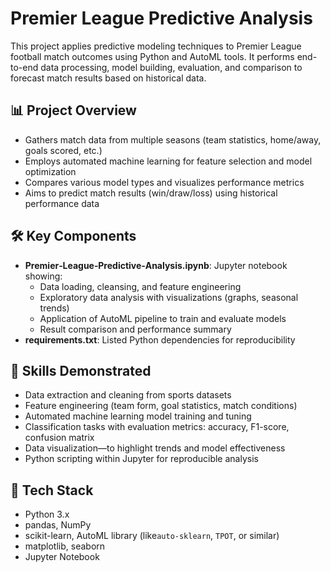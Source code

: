 # Premier League Predictive Analysis

This project applies predictive modeling techniques to Premier League football match outcomes using Python and AutoML tools. It performs end-to-end data processing, model building, evaluation, and comparison to forecast match results based on historical data.

## 📊 Project Overview

- Gathers match data from multiple seasons (team statistics, home/away, goals scored, etc.)
- Employs automated machine learning for feature selection and model optimization
- Compares various model types and visualizes performance metrics
- Aims to predict match results (win/draw/loss) using historical performance data

## 🛠 Key Components

- **Premier‑League‑Predictive‑Analysis.ipynb**: Jupyter notebook showing:
  - Data loading, cleansing, and feature engineering
  - Exploratory data analysis with visualizations (graphs, seasonal trends)
  - Application of AutoML pipeline to train and evaluate models
  - Result comparison and performance summary
- **requirements.txt**: Listed Python dependencies for reproducibility

## 🎯 Skills Demonstrated

- Data extraction and cleaning from sports datasets
- Feature engineering (team form, goal statistics, match conditions)
- Automated machine learning model training and tuning
- Classification tasks with evaluation metrics: accuracy, F1-score, confusion matrix
- Data visualization—to highlight trends and model effectiveness
- Python scripting within Jupyter for reproducible analysis

## 🧰 Tech Stack

- Python 3.x  
- pandas, NumPy  
- scikit-learn, AutoML library (like`auto-sklearn`, `TPOT`, or similar)  
- matplotlib, seaborn  
- Jupyter Notebook

